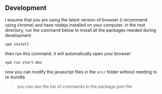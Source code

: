 ## Development

i assume that you are using the latest version of browser (i recommend using chrome) and have nodejs installed on your computer. in the root directory, run the command below to install all the packages needed during development

``` bash
npm install
```

then run this command.
it will automatically open your browser

``` bash
npm run start-dev
```

now you can modify the javascript files in the `src/` folder without needing to re-bundle.

> you can see the list of commands in the package.json file